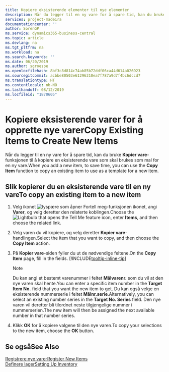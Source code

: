 ```yaml
---
title: Kopiere eksisterende elementer til nye elementer
description: Når du legger til en ny vare for å spare tid, kan du bruke Kopier vare-funksjonen til å kopiere en eksisterende vare som skal brukes som mal for en ny vare.
services: project-madeira
documentationcenter: ''
author: SorenGP
ms.service: dynamics365-business-central
ms.topic: article
ms.devlang: na
ms.tgt_pltfrm: na
ms.workload: na
ms.search.keywords: ''
ms.date: 06/20/2019
ms.author: sgroespe
ms.openlocfilehash: 8bf3c8d814c74ab85b72ddf06ca44d614a026923
ms.sourcegitcommit: acbbe80503e61296310ea7f787a9d7f4bc6dccd7
ms.translationtype: HT
ms.contentlocale: nb-NO
ms.lasthandoff: 08/12/2019
ms.locfileid: "1870605"
---
```

# <a name="copy-existing-items-to-create-new-items"></a><span data-ttu-id="1fcc8-103">Kopiere eksisterende varer for å opprette nye varer</span><span class="sxs-lookup"><span data-stu-id="1fcc8-103">Copy Existing Items to Create New Items</span></span>
<span data-ttu-id="1fcc8-104">Når du legger til en ny vare for å spare tid, kan du bruke **Kopier vare**-funksjonen til å kopiere en eksisterende vare som skal brukes som mal for en ny vare.</span><span class="sxs-lookup"><span data-stu-id="1fcc8-104">When you add a new item, to save time, you can use the **Copy Item** function to copy an existing item to use as a template for a new item.</span></span>  

## <a name="to-copy-an-existing-item-to-a-new-item"></a><span data-ttu-id="1fcc8-105">Slik kopierer du en eksisterende vare til en ny vare</span><span class="sxs-lookup"><span data-stu-id="1fcc8-105">To copy an existing item to a new item</span></span>  
1. <span data-ttu-id="1fcc8-106">Velg ikonet ![lyspære som åpner Fortell meg-funksjonen](media/ui-search/search_small.png "Fortell hva du vil gjøre") ikonet, angi **Varer**, og velg deretter den relaterte koblingen.</span><span class="sxs-lookup"><span data-stu-id="1fcc8-106">Choose the ![Lightbulb that opens the Tell Me feature](media/ui-search/search_small.png "Tell me what you want to do") icon, enter **Items**, and then choose the related link.</span></span>  
2. <span data-ttu-id="1fcc8-107">Velg varen du vil kopiere, og velg deretter **Kopier vare**-handlingen.</span><span class="sxs-lookup"><span data-stu-id="1fcc8-107">Select the item that you want to copy, and then choose the **Copy Item** action.</span></span>  
3. <span data-ttu-id="1fcc8-108">På **Kopier vare**-siden fyller du ut de nødvendige feltene.</span><span class="sxs-lookup"><span data-stu-id="1fcc8-108">On the **Copy Item** page, fill in the fields.</span></span> [!INCLUDE[tooltip-inline-tip](includes/tooltip-inline-tip_md.md)]

    > [!NOTE]  
    > <span data-ttu-id="1fcc8-109">Du kan angi et bestemt varenummer i feltet **Målvarenr.** som du vil at den nye varen skal hente.</span><span class="sxs-lookup"><span data-stu-id="1fcc8-109">You can enter a specific item number in the **Target Item No.** field that you want the new item to get.</span></span> <span data-ttu-id="1fcc8-110">Du kan også velge en eksisterende nummerserie i feltet **Målnr.serie**.</span><span class="sxs-lookup"><span data-stu-id="1fcc8-110">Alternatively, you can select an existing number series in the **Target No. Series** field.</span></span> <span data-ttu-id="1fcc8-111">Den nye varen vil deretter bli tilordnet neste tilgjengelige nummer i nummerserien.</span><span class="sxs-lookup"><span data-stu-id="1fcc8-111">The new item will then be assigned the next available number in that number series.</span></span>  

5. <span data-ttu-id="1fcc8-112">Klikk **OK** for å kopiere valgene til den nye varen.</span><span class="sxs-lookup"><span data-stu-id="1fcc8-112">To copy your selections to the new item, choose the **OK** button.</span></span>  

## <a name="see-also"></a><span data-ttu-id="1fcc8-113">Se også</span><span class="sxs-lookup"><span data-stu-id="1fcc8-113">See Also</span></span>  
[<span data-ttu-id="1fcc8-114">Registrere nye varer</span><span class="sxs-lookup"><span data-stu-id="1fcc8-114">Register New Items</span></span>](inventory-how-register-new-items.md)  
[<span data-ttu-id="1fcc8-115">Definere lager</span><span class="sxs-lookup"><span data-stu-id="1fcc8-115">Setting Up Inventory</span></span>](inventory-setup-inventory.md)
